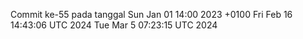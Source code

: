Commit ke-55 pada tanggal Sun Jan 01 14:00 2023 +0100
Fri Feb 16 14:43:06 UTC 2024
Tue Mar  5 07:23:15 UTC 2024
